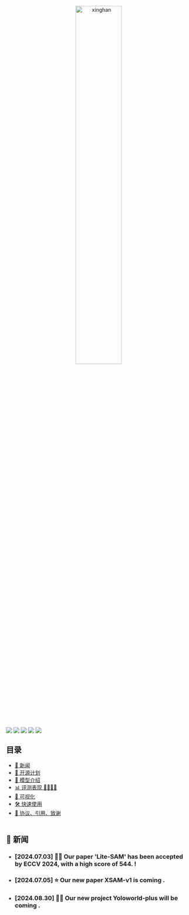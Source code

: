 <p align="center" width="100%">
<a target="_blank"><img src="figs/video_llama_logo.jpg" alt="xinghan" style="width: 50%; min-width: 200px; display: block; margin: auto;"></a>
</p>



<div style='display:flex; gap: 0.25rem; '>
<a href='https://modelscope.cn/studios/damo/video-llama/summary'><img src='https://img.shields.io/badge/ModelScope-Demo-blueviolet'></a>
<a href='https://www.modelscope.cn/models/damo/videollama_7b_llama2_finetuned/summary'><img src='https://img.shields.io/badge/ModelScope-Checkpoint-blueviolet'></a>
<a href='https://huggingface.co/spaces/DAMO-NLP-SG/Video-LLaMA'><img src='https://img.shields.io/badge/%F0%9F%A4%97%20Hugging%20Face-Demo-blue'></a>
<a href='https://huggingface.co/DAMO-NLP-SG/Video-LLaMA-2-7B-Finetuned'><img src='https://img.shields.io/badge/%F0%9F%A4%97%20Hugging%20Face-Checkpoint-blue'></a> 
<a href='https://arxiv.org/abs/2306.02858'><img src='https://img.shields.io/badge/Paper-PDF-red'></a>
</div>


##  目录

- [🎉 新闻](#新闻)
- [📑 开源计划](#开源计划)
- [📖 模型介绍](#模型介绍)
- [📊 评测表现 🥇🥇🔥🔥](#评测表现)
- [🎥 可视化](#可视化)
- [🛠️ 快速使用](#快速使用)
- [📜 协议、引用、致谢](#协议引用)
<br><br>



## <a name="新闻"></a>🎉 新闻
- <h3> [2024.07.03] 🚀🚀 Our paper 'Lite-SAM' has been accepted by ECCV 2024, with a high score of 544. ! </h3>
- <h3> [2024.07.05] ⭐️  Our new paper XSAM-v1 is coming .
- <h3> [2024.08.30] 🚀🚀 Our new project Yoloworld-plus will be coming .
